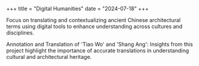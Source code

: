 +++
title = "Digital Humanities"
date = "2024-07-18"
+++

Focus on translating and contextualizing ancient Chinese architectural terms using digital tools to enhance understanding across cultures and disciplines.

<!--more-->

Annotation and Translation of 'Tiao Wo' and 'Shang Ang': Insights from this project highlight the importance of accurate translations in understanding cultural and architectural heritage.